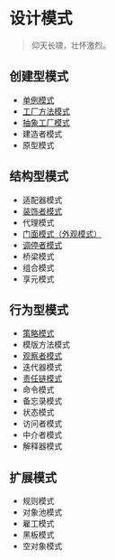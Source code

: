# 设计模式

> 仰天长啸，壮怀激烈。

## 创建型模式
- [单例模式](/design-patterns/build/singleton.md)
- [工厂方法模式](/design-patterns/build/factory.md)
- [抽象工厂模式](/design-patterns/build/abstract-factory.md)
- 建造者模式
- 原型模式

## 结构型模式
- 适配器模式
- [装饰者模式](/design-patterns/structure/Decorator.md)
- 代理模式
- [门面模式（外观模式）](/design-patterns/structure/Facade.md)
- [调停者模式](/design-patterns/structure/Mediator.md)
- 桥梁模式
- 组合模式
- 享元模式

## 行为型模式

- [策略模式](/design-patterns/behavioral/strategy.md)
- 模版方法模式
- [观察者模式](/design-patterns/behavioral/Observer.md)
- 迭代器模式
- [责任链模式](/design-patterns/behavioral/ChainOfResponsibility.md)
- 命令模式
- 备忘录模式
- 状态模式
- 访问者模式
- 中介者模式
- 解释器模式

## 扩展模式

- 规则模式
- 对象池模式
- 雇工模式
- 黑板模式
- 空对象模式
